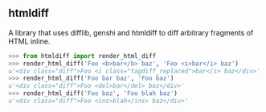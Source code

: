 htmldiff
--------

A library that uses difflib, genshi and htmldiff to diff
arbitrary fragments of HTML inline.

```python
>>> from htmldiff import render_html_diff
>>> render_html_diff('Foo <b>bar</b> baz', 'Foo <i>bar</i> baz')
u'<div class="diff">Foo <i class="tagdiff_replaced">bar</i> baz</div>'
>>> render_html_diff('Foo bar baz', 'Foo baz')
u'<div class="diff">Foo <del>bar</del> baz</div>'
>>> render_html_diff('Foo baz', 'Foo blah baz')
u'<div class="diff">Foo <ins>blah</ins> baz</div>'
```
